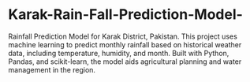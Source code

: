 # Karak-Rain-Fall-Prediction-Model-
Rainfall Prediction Model for Karak District, Pakistan. This project uses machine learning to predict monthly rainfall based on historical weather data, including temperature, humidity, and month. Built with Python, Pandas, and scikit-learn, the model aids agricultural planning and water management in the region.
